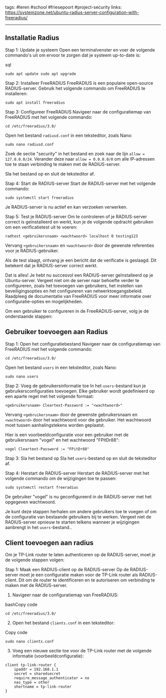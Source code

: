 tags: #leren #school #friesepoort #project-security
links: https://systemzone.net/ubuntu-radius-server-configuration-with-freeradius/

--- 
## Installatie Radius

Stap 1: Update je systeem Open een terminalvenster en voer de volgende commando's uit om ervoor te zorgen dat je systeem up-to-date is:

sql

`sudo apt update sudo apt upgrade`

Stap 2: Installeer FreeRADIUS FreeRADIUS is een populaire open-source RADIUS-server. Gebruik het volgende commando om FreeRADIUS te installeren:

`sudo apt install freeradius`

Stap 3: Configureer FreeRADIUS Navigeer naar de configuratiemap van FreeRADIUS met het volgende commando:

`cd /etc/freeradius/3.0/`

Open het bestand `radiusd.conf` in een teksteditor, zoals Nano:


`sudo nano radiusd.conf`

Zoek de sectie "security" in het bestand en zoek naar de lijn `allow = 127.0.0.0/24`. Verander deze naar `allow = 0.0.0.0/0` om alle IP-adressen toe te staan verbinding te maken met de RADIUS-server.

Sla het bestand op en sluit de teksteditor af.

Stap 4: Start de RADIUS-server Start de RADIUS-server met het volgende commando:

`sudo systemctl start freeradius`

Je RADIUS-server is nu actief en kan verzoeken verwerken.

Stap 5: Test je RADIUS-server Om te controleren of je RADIUS-server correct is geïnstalleerd en werkt, kun je de volgende opdracht gebruiken om een verificatietest uit te voeren:

`radtest <gebruikersnaam> <wachtwoord> localhost 0 testing123`

Vervang `<gebruikersnaam>` en `<wachtwoord>` door de gewenste referenties voor je RADIUS-gebruiker.

Als de test slaagt, ontvang je een bericht dat de verificatie is geslaagd. Dit betekent dat je RADIUS-server correct werkt.

Dat is alles! Je hebt nu succesvol een RADIUS-server geïnstalleerd op je Ubuntu-server. Vergeet niet om de server naar behoefte verder te configureren, zoals het toevoegen van gebruikers, het instellen van beveiligingsopties en het configureren van netwerktoegangsbeleid. Raadpleeg de documentatie van FreeRADIUS voor meer informatie over configuratie-opties en mogelijkheden.

Om een gebruiker te configureren in de FreeRADIUS-server, volg je de onderstaande stappen:

## Gebruiker toevoegen aan Radius

Stap 1: Open het configuratiebestand Navigeer naar de configuratiemap van FreeRADIUS met het volgende commando:


`cd /etc/freeradius/3.0/`

Open het bestand `users` in een teksteditor, zoals Nano:


`sudo nano users`

Stap 2: Voeg de gebruikersinformatie toe In het `users`-bestand kun je gebruikersconfiguraties toevoegen. Elke gebruiker wordt gedefinieerd op een aparte regel met het volgende formaat:


`<gebruikersnaam> Cleartext-Password := "<wachtwoord>"`

Vervang `<gebruikersnaam>` door de gewenste gebruikersnaam en `<wachtwoord>` door het wachtwoord voor die gebruiker. Het wachtwoord moet tussen aanhalingstekens worden geplaatst.

Hier is een voorbeeldconfiguratie voor een gebruiker met de gebruikersnaam "vogel" en het wachtwoord "FPitDr88":


`vogel Cleartext-Password := "FPitDr88"`

Stap 3: Sla het bestand op Sla het `users`-bestand op en sluit de teksteditor af.

Stap 4: Herstart de RADIUS-server Herstart de RADIUS-server met het volgende commando om de wijzigingen toe te passen:

`sudo systemctl restart freeradius`

De gebruiker "vogel" is nu geconfigureerd in de RADIUS-server met het opgegeven wachtwoord.

Je kunt deze stappen herhalen om andere gebruikers toe te voegen of om de configuratie van bestaande gebruikers bij te werken. Vergeet niet de RADIUS-server opnieuw te starten telkens wanneer je wijzigingen aanbrengt in het `users`-bestand..

## Client toevoegen aan radius

Om je TP-Link router te laten authenticeren op de RADIUS-server, moet je de volgende stappen volgen:

Stap 1: Maak een RADIUS-client op de RADIUS-server Op de RADIUS-server moet je een configuratie maken voor de TP-Link router als RADIUS-client. Dit om de router te identificeren en te autoriseren om verbinding te maken met de RADIUS-server.

1. Navigeer naar de configuratiemap van FreeRADIUS:

bashCopy code

`cd /etc/freeradius/3.0/`

2. Open het bestand `clients.conf` in een teksteditor:

Copy code

`sudo nano clients.conf`

3. Voeg een nieuwe sectie toe voor de TP-Link router met de volgende informatie (voorbeeldconfiguratie):

```
client tp-link-router {
    ipaddr = 192.168.1.1
    secret = sharedsecret
    require_message_authenticator = no
    nas_type = other
    shortname = tp-link-router
}
```